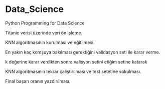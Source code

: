 # Data_Science
Python Programming for Data Science

Titanic verisi üzerinde veri ön işleme.

KNN algoritmasının kurulması ve eğitilmesi.

En yakın kaç komşuya bakılması gerektiğini validasyon seti ile karar verme.

k değerine karar verdikten sonra valisyon setini etiğim setine katarak

KNN algoritmasının tekrar çalıştırılması ve test setetine sokulması.

Final başarı oranın yazdırılması. 
